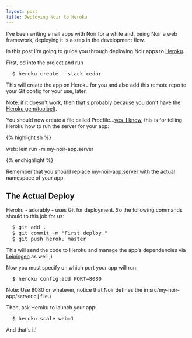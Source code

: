```yaml
---
layout: post
title: Deploying Noir to Heroku
---
```


<span class="small_code">I</span>'ve been writing small apps with Noir for a while and, being Noir a web framework, deploying it is a step in the development flow.

In this post I'm going to guide you through deploying Noir apps to [Heroku].

First, <span class="small_code">cd</span> into the project and run

<pre class="terminal">
  $ heroku create --stack cedar
</pre>

This will create the app on Heroku for you and also add this remote repo to your Git config for your use, later.

Note: if it doesn't work, then that's probably because you don't have the [Heroku gem/toolbelt].

You should now create a file called <span class="small_code">Procfile</span>...[yes, I know], this is for telling Heroku how to run the server for your app:

{% highlight sh %}

web: lein run -m my-noir-app.server

{% endhighlight %}

Remember that you should replace my-noir-app.server with the actual namespace of your app.

The Actual Deploy
-----------------

Heroku - adorably - uses Git for deployment. So the following commands should to this job for us:

<pre class="terminal">
  $ git add .
  $ git commit -m "First deploy."
  $ git push heroku master
</pre>

This will send the code to Heroku and manage the app's dependencies via [Leiningen] as well ;)

Now you must specify on which port your app will run:

<pre class="terminal">
  $ heroku config:add PORT=8080
</pre>

Note: Use 8080 or whatever, notice that Noir defines the in <span class="small_code">src/my-noir-app/server.clj file.)

Then, ask Heroku to launch your app:

<pre class="terminal">
  $ heroku scale web=1
</pre>

And that's it!

[Leiningen]: https://github.com/technomancy/leiningen
[Heroku gem/toolbelt]: https://toolbelt.herokuapp.com/osx
[Heroku]: http://heroku.com
[yes, I know]: http://blog.hasmanythrough.com/2011/12/1/i-heard-you-liked-files

